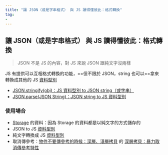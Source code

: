 ```yaml
---
title: "讓 JSON（或是字串格式） 與 JS 讀得懂彼此：格式轉換"
tag: 
- 
---
```


##  讓 JSON（或是字串格式） 與 JS 讀得懂彼此：格式轉換
> JSON 不是 JS 的內容，對 JS 來說 JSON 跟純文字沒兩樣


JS 有提供可以互相格式轉換的功能，==但不限於 JSON，string 也可以==拿來轉換成其他的 JS [資料型別](資料型別.md)

- [JSON.stringify(obj)：JS 資料型別 to JSON string（或字串）](JSON.stringify(obj)：JS%20資料型別%20to%20JSON%20string（或字串）.md)
- [JSON.parse(JSON String)：JSON string to JS 資料型別](JSON.parse(JSON%20String)：JSON%20string%20to%20JS%20資料型別.md)

### 使用場合
- [Storage](Storage.md) 的資料：因為 Storage 的資料都是以純文字的方式儲存的
- JSON to JS [資料型別](資料型別.md)
- 純文字轉換成 JS [資料型別](資料型別.md)
- 取消傳參考：[物件不要傳參考的時候：深層、淺層拷貝](物件不要傳參考的時候：深層、淺層拷貝.md) 的 [深層拷貝：暴力取消傳參考特性](深層拷貝：暴力取消傳參考特性.md)


